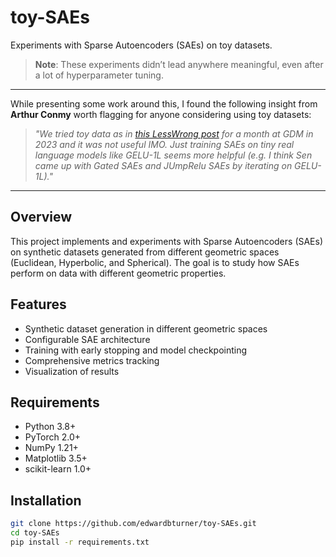 # toy-SAEs

Experiments with Sparse Autoencoders (SAEs) on toy datasets.  
> **Note**: These experiments didn’t lead anywhere meaningful, even after a lot of hyperparameter tuning.

---

While presenting some work around this, I found the following insight from **Arthur Conmy** worth flagging for anyone considering using toy datasets:

> *"We tried toy data as in [this LessWrong post](https://www.lesswrong.com/posts/z6QQJbtpkEAX3Aojj/interim-research-report-taking-features-out-of-superposition) for a month at GDM in 2023 and it was not useful IMO. Just training SAEs on tiny real language models like GELU-1L seems more helpful (e.g. I think Sen came up with Gated SAEs and JUmpRelu SAEs by iterating on GELU-1L)."*

---

## Overview

This project implements and experiments with Sparse Autoencoders (SAEs) on synthetic datasets generated from different geometric spaces (Euclidean, Hyperbolic, and Spherical). The goal is to study how SAEs perform on data with different geometric properties.

## Features
- Synthetic dataset generation in different geometric spaces  
- Configurable SAE architecture  
- Training with early stopping and model checkpointing  
- Comprehensive metrics tracking  
- Visualization of results  

## Requirements
- Python 3.8+  
- PyTorch 2.0+  
- NumPy 1.21+  
- Matplotlib 3.5+  
- scikit-learn 1.0+  

## Installation
```bash
git clone https://github.com/edwardbturner/toy-SAEs.git
cd toy-SAEs
pip install -r requirements.txt
